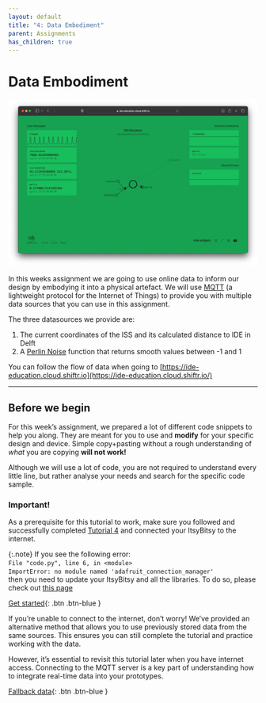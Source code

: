 ```yaml
---
layout: default
title: "4: Data Embodiment"
parent: Assignments
has_children: true
---
```


# Data Embodiment

![Title image](data_embodiment.jpg)

In this weeks assignment we are going to use online data to inform our design by embodying it into a physical artefact. We will use [MQTT](https://mqtt.org) (a lightweight protocol for the Internet of Things) to provide you with multiple data sources that you can use in this assignment.

The three datasources we provide are:

1. The current coordinates of the ISS and its calculated distance to IDE in Delft
2. A [Perlin Noise](https://en.wikipedia.org/wiki/Perlin_noise) function that returns smooth values between -1 and 1

You can follow the flow of data when going to [https://ide-education.cloud.shiftr.io](https://ide-education.cloud.shiftr.io/)

---

## Before we begin

For this week’s assignment, we prepared a lot of different code snippets to help you along. They are meant for you to use and **modify** for your specific design and device. Simple copy+pasting without a rough understanding of *what* you are copying **will not work!**

Although we will use a lot of code, you are not required to understand every little line, but rather analyse your needs and search for the specific code sample.

### Important!
As a prerequisite for this tutorial to work, make sure you followed and successfully completed [Tutorial 4](https://id-studiolab.github.io/Connected-Interaction-Kit/tutorials/03-connect-to-the-internet/) and connected your ItsyBitsy to the internet. 

{:.note}
   If you see the following error:    
   `File "code.py", line 6, in <module>`  
   `ImportError: no module named 'adafruit_connection_manager'`  
    then you need to update your ItsyBitsy and all the libraries. To do so, please check out [this page](https://id-studiolab.github.io/Connected-Interaction-Kit/support/) 


[Get started](step-1){: .btn .btn-blue }

If you’re unable to connect to the internet, don’t worry! We’ve provided an alternative method that allows you to use previously stored data from the same sources. This ensures you can still complete the tutorial and practice working with the data.

However, it’s essential to revisit this tutorial later when you have internet access. Connecting to the MQTT server is a key part of understanding how to integrate real-time data into your prototypes.

[Fallback data](no-internet){: .btn .btn-blue }